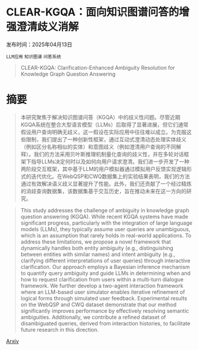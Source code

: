 # CLEAR-KGQA：面向知识图谱问答的增强澄清歧义消解

发布时间：2025年04月13日

`LLM应用` `知识图谱` `问答系统`

> CLEAR-KGQA: Clarification-Enhanced Ambiguity Resolution for Knowledge Graph Question Answering

# 摘要

> 本研究聚焦于解决知识图谱问答（KGQA）中的歧义性问题。尽管近期KGQA系统在整合大型语言模型（LLMs）后取得了显著进展，但它们通常假设用户查询明确无歧义，这一假设在实际应用中往往难以成立。为克服这些限制，我们提出了一种创新性框架，通过互动式澄清动态处理实体歧义（例如区分名称相似的实体）和意图歧义（例如澄清用户查询的不同解释）。我们的方法采用贝叶斯推理机制量化查询的歧义性，并在多轮对话框架下指导LLMs决定何时以及如何向用户请求澄清。我们进一步开发了一种两阶段交互框架，其中基于LLM的用户模拟器通过模拟用户反馈实现逻辑形式的迭代优化。在WebQSP和CWQ数据集上的实验结果表明，我们的方法通过有效解决语义歧义显著提升了性能。此外，我们还贡献了一个经过精炼的消歧查询数据集，该数据集基于交互历史，旨在推动未来在这一方向的研究。

> This study addresses the challenge of ambiguity in knowledge graph question answering (KGQA). While recent KGQA systems have made significant progress, particularly with the integration of large language models (LLMs), they typically assume user queries are unambiguous, which is an assumption that rarely holds in real-world applications. To address these limitations, we propose a novel framework that dynamically handles both entity ambiguity (e.g., distinguishing between entities with similar names) and intent ambiguity (e.g., clarifying different interpretations of user queries) through interactive clarification. Our approach employs a Bayesian inference mechanism to quantify query ambiguity and guide LLMs in determining when and how to request clarification from users within a multi-turn dialogue framework. We further develop a two-agent interaction framework where an LLM-based user simulator enables iterative refinement of logical forms through simulated user feedback. Experimental results on the WebQSP and CWQ dataset demonstrate that our method significantly improves performance by effectively resolving semantic ambiguities. Additionally, we contribute a refined dataset of disambiguated queries, derived from interaction histories, to facilitate future research in this direction.

[Arxiv](https://arxiv.org/abs/2504.09665)